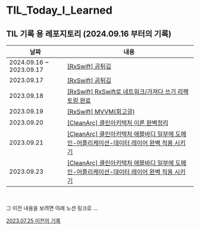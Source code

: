 # TIL_Today_I_Learned


## TIL 기록 용 레포지토리 (2024.09.16 부터의 기록)

|날짜|내용|
|----|---|
|2024.09.16 ~ 2023.09.17|[\[RxSwift\] 곰튀김](해당주소넣어야함)|
|2023.09.17|[\[RxSwift\] 곰튀김](해당주소넣어야함)|
|2023.09.18|[\[RxSwift\] RxSwift로 네트워크/가져다 쓰기 리팩토링 완료](해당주소넣어야함)|
|2023.09.19|[\[RxSwift\] MVVM(회고글)](해당주소넣어야함)|
|2023.09.20|[\[CleanArc\] 클린아키텍처 이론 완벽정리](해당주소넣어야함)|
|2023.09.21|[\[CleanArc\] 클린아키텍처 애블바디 일부에 도메인-어플리케이션-데이터 레이어 완벽 적용 시키기](해당주소넣어야함)|
|2023.09.23|[\[CleanArc\] 클린아키텍처 애블바디 일부에 도메인-어플리케이션-데이터 레이어 완벽 적용 시키기](해당주소넣어야함)|


<br>

그 이전 내용을 보려면 아래 노션 링크로 ...

[2023.07.25 이전의 기록](노션링크주소넣어야함)
